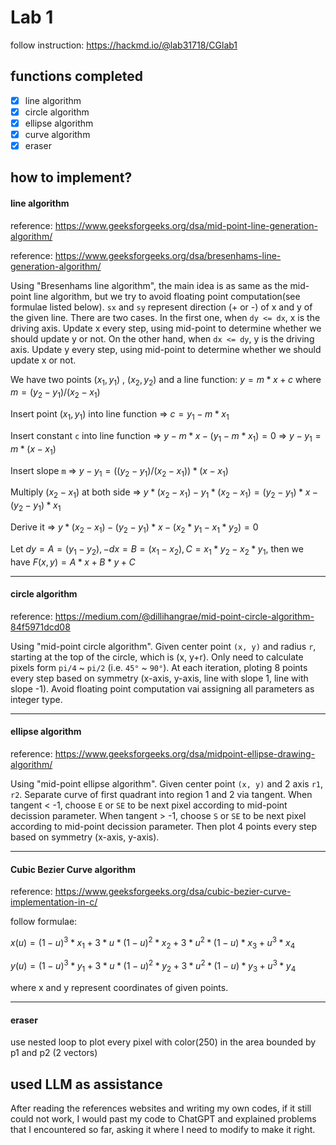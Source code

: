 # Lab 1
follow instruction: https://hackmd.io/@lab31718/CGlab1

## functions completed
- [X] line algorithm
- [X] circle algorithm
- [X] ellipse algorithm
- [X] curve algorithm
- [X] eraser

## how to implement?
#### line algorithm
reference: <https://www.geeksforgeeks.org/dsa/mid-point-line-generation-algorithm/>

reference: <https://www.geeksforgeeks.org/dsa/bresenhams-line-generation-algorithm/>

Using "Bresenhams line algorithm", the main idea is as same as the mid-point line algorithm, but we try to avoid floating point computation(see formulae listed below). `sx` and `sy` represent direction (+ or -) of x and y of the given line. There are two cases. In the first one, when `dy <= dx`, x is the driving axis. Update x every step, using mid-point to determine whether we should update y or not. On the other hand, when `dx <= dy`, y is the driving axis. Update y every step, using mid-point to determine whether we should update x or not.

We have two points $(x_1, y_1)$ , $(x_2, y_2)$ and a line function: $y = m * x + c$ where $m = (y_2 - y_1)/(x_2 -x_1)$

Insert point $(x_1, y_1)$ into line function => $c = y_1 - m*x_1$

Insert constant `c` into line function => $y - m * x - (y_1 - m * x_1) = 0$ => $y - y_1 = m*(x - x_1)$

Insert slope `m` => $y - y_1 = ((y_2 - y_1)/(x_2 - x_1))*(x - x_1)$

Multiply $(x_2 - x_1)$ at both side => $y*(x_2 - x_1) - y_1*(x_2 - x_1) = (y_2 - y_1)*x - (y_2 - y_1)*x_1$

Derive it => $y*(x_2 - x_1) - (y_2 - y_1)*x - (x_2 * y_1 - x_1 * y_2) = 0$

Let $dy = A = (y_1 - y_2) , -dx = B = (x_1 - x_2), C = x_1 * y_2 - x_2 * y_1$, then we have $F(x,y)=A * x + B * y + C$


---
#### circle algorithm
reference: <https://medium.com/@dillihangrae/mid-point-circle-algorithm-84f5971dcd08>

Using "mid-point circle algorithm". Given center point `(x, y)` and radius `r`, starting at the top of the circle, which is  (x, y+r). Only need to calculate pixels form `pi/4` ~ `pi/2` (i.e. `45°` ~ `90°`). At each iteration, ploting 8 points every step based on symmetry (x-axis, y-axis, line with slope 1, line with slope -1). Avoid floating point computation vai assigning all parameters as integer type.

---
#### ellipse algorithm
reference: <https://www.geeksforgeeks.org/dsa/midpoint-ellipse-drawing-algorithm/>

Using "mid-point ellipse algorithm". Given center point `(x, y)` and 2 axis `r1`, `r2`. Separate curve of first quadrant into region 1 and 2 via tangent. When tangent < -1, choose `E` or `SE` to be next pixel according to mid-point decission parameter. When tangent > -1, choose `S` or `SE` to be next pixel according to mid-point decission parameter. Then plot 4 points every step based on symmetry (x-axis, y-axis).

---
#### Cubic Bezier Curve algorithm
reference: <https://www.geeksforgeeks.org/dsa/cubic-bezier-curve-implementation-in-c/>

follow formulae: 

$x(u) = (1-u)^3 * x_1 + 3 * u * (1-u)^2 * x_2 + 3 * u^2 * (1-u) * x_3 + u^3 * x_4$

$y(u) = (1-u)^3 * y_1 + 3 * u * (1-u)^2 * y_2 + 3 * u^2 * (1-u) * y_3 + u^3 * y_4$

where x and y represent coordinates of given points.

---
#### eraser
use nested loop to plot every pixel with color(250) in the area bounded by p1 and p2 (2 vectors)

## used LLM as assistance
After reading the references websites and writing my own codes, if it still could not work, I would past my code to ChatGPT and explained problems that I encountered so far, asking it where I need to modify to make it right.
